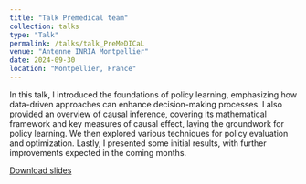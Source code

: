 ```yaml
---
title: "Talk Premedical team"
collection: talks
type: "Talk"
permalink: /talks/talk_PreMeDICaL
venue: "Antenne INRIA Montpellier"
date: 2024-09-30
location: "Montpellier, France"
---
```


In this talk, I introduced the foundations of policy learning, emphasizing how data-driven approaches can enhance decision-making processes. I also provided an overview of causal inference, covering its mathematical framework and key measures of causal effect, laying the groundwork for policy learning. We then explored various techniques for policy evaluation and optimization. Lastly, I presented some initial results, with further improvements expected in the coming months.

[Download slides](http://laufuentes.github.io/files/Talk_premedical.pdf)